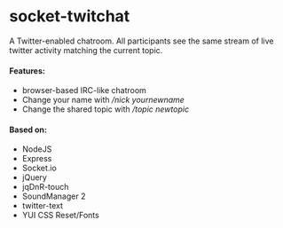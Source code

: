 # socket-twitchat

A Twitter-enabled chatroom. All participants see the same stream of live twitter activity matching the current topic.

#### Features:

  * browser-based IRC-like chatroom
  * Change your name with */nick yournewname*
  * Change the shared topic with */topic newtopic*

#### Based on:

  * NodeJS
  * Express
  * Socket.io
  * jQuery
  * jqDnR-touch
  * SoundManager 2
  * twitter-text
  * YUI CSS Reset/Fonts
